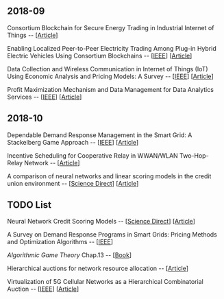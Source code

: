 
## 2018-09

Consortium Blockchain for Secure Energy Trading in Industrial Internet of Things -- [[Article](http://folk.uio.no/yanzhang/IEEETIIBlockchain2018.pdf)]

Enabling Localized Peer-to-Peer Electricity 
Trading Among Plug-in Hybrid Electric Vehicles 
Using Consortium Blockchains -- [[IEEE](https://ieeexplore.ieee.org/abstract/document/7935397/)] [[Article](http://folk.uio.no/yanzhang/IEEETII2017Blockchain.pdf)]

Data Collection and Wireless Communication in Internet of Things (IoT) Using Economic Analysis and Pricing Models: A Survey -- [[IEEE](https://ieeexplore.ieee.org/abstract/document/7496795/)] [[Article](https://arxiv.org/pdf/1608.03475.pdf)] 

Profit Maximization Mechanism and Data Management for Data Analytics Services -- [[IEEE](https://ieeexplore.ieee.org/abstract/document/8326475/)] [[Article](https://ieeexplore.ieee.org/stamp/stamp.jsp?tp=&arnumber=8326475)]

## 2018-10

Dependable Demand Response Management in the Smart Grid: A Stackelberg Game Approach -- [[IEEE](https://ieeexplore.ieee.org/abstract/document/6464552/)] [[Article](https://folk.uio.no/yanzhang/IEEETSGMar2013.pdf)]

Incentive Scheduling for Cooperative Relay in WWAN/WLAN Two-Hop-Relay Network -- [[Article](http://wmnlab.ee.ntu.edu.tw/lab/publication/Conference/[C]2005_WCNC%2005.Incentive%20Scheduling%20for%20Cooperative%20Relay%20in%20WWAN&WLAN%20Two-Hop-Relay%20Network.pdf)]

A comparison of neural networks and linear scoring models in the credit union environment -- [[Science Direct](https://www.sciencedirect.com/science/article/pii/0377221795002464)] [[Article](https://ac.els-cdn.com/0377221795002464/1-s2.0-0377221795002464-main.pdf?_tid=2eeeeb9a-0ffc-4151-b3cd-a0774cccd667&acdnat=1538784720_48c9e95d80b671e839bb9c370dfd7cfc)]

## TODO List

Neural Network Credit Scoring Models -- [[Science Direct](https://www.sciencedirect.com/science/article/pii/S095741741101342X)] [[Article](https://www.researchgate.net/profile/David_West6/publication/223425357_Neural_Network_Credit_Scoring_Models/links/5ae9c71c45851588dd826629/Neural-Network-Credit-Scoring-Models.pdf)]

A Survey on Demand Response Programs in Smart Grids: Pricing Methods and Optimization Algorithms -- [[IEEE](https://ieeexplore.ieee.org/document/6861959/)]

*Algorithmic Game Theory* Chap.13 -- [[Book](https://books.google.com.hk/books?hl=en&lr=&id=YCu2alSw0w8C&oi=fnd&pg=PR5&dq=algorithmic+game+theory&ots=aNANyRplCa&sig=EdVKqOuG7HarnhDz81j4QQUqDr8&redir_esc=y#v=onepage&q=algorithmic%20game%20theory&f=false)]

Hierarchical auctions for network resource allocation -- [[Article](https://www.ocf.berkeley.edu/~twy/docs/TaJa11gamenets.pdf)]

Virtualization of 5G Cellular Networks as a Hierarchical Combinatorial Auction -- [[IEEE](https://ieeexplore.ieee.org/abstract/document/7348713)] [[Article](https://arxiv.org/pdf/1511.08256)]







